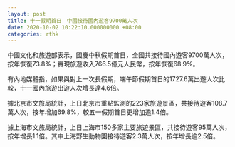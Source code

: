 ```yaml
---
layout: post
title: 十一假期首日　中國接待國內遊客9700萬人次
date: 2020-10-02 10:22:10.000000000 +08:00
categories: rthk
---
```


中國文化和旅遊部表示，國慶中秋假期首日，全國共接待國內遊客9700萬人次，按年恢復73.8%；實現旅遊收入766.5億元人民幣，按年恢復68.9%。

有內地媒體指，如果與對上一次長假期，端午節假期首日的1727.6萬出遊人次比較，十一國內旅遊出遊人次增長達4.6倍。

據北京市文旅局統計，上日北京市重點監測的223家旅遊景區，共接待遊客108.7萬人次，按年增加69.8%，較五一假期首日更增加逾1.4倍。

據上海市文旅局統計，上日上海市150多家主要旅遊景區，共接待遊客95萬人次，按年增長1.1倍。其中上海野生動物園接待遊客2.3萬人次，按年增長逾2.5倍。
